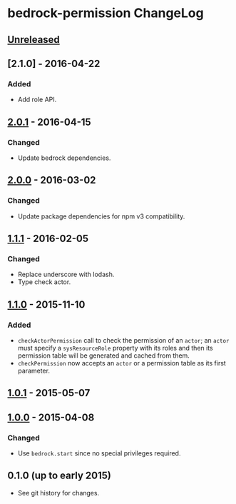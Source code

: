 # bedrock-permission ChangeLog

## [Unreleased]

## [2.1.0] - 2016-04-22

### Added
- Add role API.

## [2.0.1] - 2016-04-15

### Changed
- Update bedrock dependencies.

## [2.0.0] - 2016-03-02

### Changed
- Update package dependencies for npm v3 compatibility.

## [1.1.1] - 2016-02-05

### Changed
- Replace underscore with lodash.
- Type check actor.

## [1.1.0] - 2015-11-10

### Added

- `checkActorPermission` call to check the permission of an `actor`; an
  `actor` must specify a `sysResourceRole` property with its roles and then
  its permission table will be generated and cached from them.
- `checkPermission` now accepts an `actor` or a permission table as its first
  parameter.

## [1.0.1] - 2015-05-07

## [1.0.0] - 2015-04-08

### Changed
- Use `bedrock.start` since no special privileges required.

## 0.1.0 (up to early 2015)

- See git history for changes.

[Unreleased]: https://github.com/digitalbazaar/bedrock-permission/compare/2.0.1...HEAD
[2.0.1]: https://github.com/digitalbazaar/bedrock-permission/compare/2.0.0...2.0.1
[2.0.0]: https://github.com/digitalbazaar/bedrock-permission/compare/1.1.1...2.0.0
[1.1.1]: https://github.com/digitalbazaar/bedrock-permission/compare/1.1.0...1.1.1
[1.1.0]: https://github.com/digitalbazaar/bedrock-permission/compare/1.0.1...1.1.0
[1.0.1]: https://github.com/digitalbazaar/bedrock-permission/compare/1.0.0...1.0.1
[1.0.0]: https://github.com/digitalbazaar/bedrock-permission/compare/0.1.0...1.0.0
